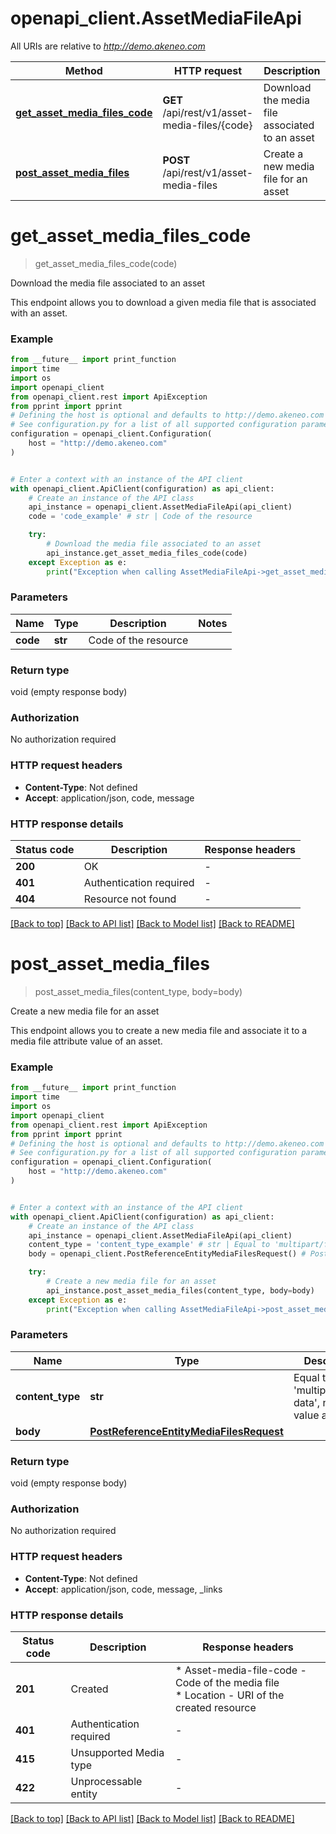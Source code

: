 # openapi_client.AssetMediaFileApi

All URIs are relative to *http://demo.akeneo.com*

Method | HTTP request | Description
------------- | ------------- | -------------
[**get_asset_media_files_code**](AssetMediaFileApi.md#get_asset_media_files_code) | **GET** /api/rest/v1/asset-media-files/{code} | Download the media file associated to an asset
[**post_asset_media_files**](AssetMediaFileApi.md#post_asset_media_files) | **POST** /api/rest/v1/asset-media-files | Create a new media file for an asset


# **get_asset_media_files_code**
> get_asset_media_files_code(code)

Download the media file associated to an asset

This endpoint allows you to download a given media file that is associated with an asset.

### Example

```python
from __future__ import print_function
import time
import os
import openapi_client
from openapi_client.rest import ApiException
from pprint import pprint
# Defining the host is optional and defaults to http://demo.akeneo.com
# See configuration.py for a list of all supported configuration parameters.
configuration = openapi_client.Configuration(
    host = "http://demo.akeneo.com"
)


# Enter a context with an instance of the API client
with openapi_client.ApiClient(configuration) as api_client:
    # Create an instance of the API class
    api_instance = openapi_client.AssetMediaFileApi(api_client)
    code = 'code_example' # str | Code of the resource

    try:
        # Download the media file associated to an asset
        api_instance.get_asset_media_files_code(code)
    except Exception as e:
        print("Exception when calling AssetMediaFileApi->get_asset_media_files_code: %s\n" % e)
```

### Parameters

Name | Type | Description  | Notes
------------- | ------------- | ------------- | -------------
 **code** | **str**| Code of the resource | 

### Return type

void (empty response body)

### Authorization

No authorization required

### HTTP request headers

 - **Content-Type**: Not defined
 - **Accept**: application/json, code, message

### HTTP response details
| Status code | Description | Response headers |
|-------------|-------------|------------------|
**200** | OK |  -  |
**401** | Authentication required |  -  |
**404** | Resource not found |  -  |

[[Back to top]](#) [[Back to API list]](../README.md#documentation-for-api-endpoints) [[Back to Model list]](../README.md#documentation-for-models) [[Back to README]](../README.md)

# **post_asset_media_files**
> post_asset_media_files(content_type, body=body)

Create a new media file for an asset

This endpoint allows you to create a new media file and associate it to a media file attribute value of an asset.

### Example

```python
from __future__ import print_function
import time
import os
import openapi_client
from openapi_client.rest import ApiException
from pprint import pprint
# Defining the host is optional and defaults to http://demo.akeneo.com
# See configuration.py for a list of all supported configuration parameters.
configuration = openapi_client.Configuration(
    host = "http://demo.akeneo.com"
)


# Enter a context with an instance of the API client
with openapi_client.ApiClient(configuration) as api_client:
    # Create an instance of the API class
    api_instance = openapi_client.AssetMediaFileApi(api_client)
    content_type = 'content_type_example' # str | Equal to 'multipart/form-data', no other value allowed
    body = openapi_client.PostReferenceEntityMediaFilesRequest() # PostReferenceEntityMediaFilesRequest |  (optional)

    try:
        # Create a new media file for an asset
        api_instance.post_asset_media_files(content_type, body=body)
    except Exception as e:
        print("Exception when calling AssetMediaFileApi->post_asset_media_files: %s\n" % e)
```

### Parameters

Name | Type | Description  | Notes
------------- | ------------- | ------------- | -------------
 **content_type** | **str**| Equal to &#39;multipart/form-data&#39;, no other value allowed | 
 **body** | [**PostReferenceEntityMediaFilesRequest**](PostReferenceEntityMediaFilesRequest.md)|  | [optional] 

### Return type

void (empty response body)

### Authorization

No authorization required

### HTTP request headers

 - **Content-Type**: Not defined
 - **Accept**: application/json, code, message, _links

### HTTP response details
| Status code | Description | Response headers |
|-------------|-------------|------------------|
**201** | Created |  * Asset-media-file-code - Code of the media file <br>  * Location - URI of the created resource <br>  |
**401** | Authentication required |  -  |
**415** | Unsupported Media type |  -  |
**422** | Unprocessable entity |  -  |

[[Back to top]](#) [[Back to API list]](../README.md#documentation-for-api-endpoints) [[Back to Model list]](../README.md#documentation-for-models) [[Back to README]](../README.md)


